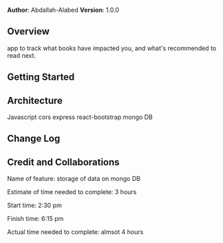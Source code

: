 **Author**: Abdallah-Alabed
**Version**: 1.0.0 

## Overview
app to track what books have impacted you, and what's recommended to read next.

## Getting Started
<!-- What are the steps that a user must take in order to build this app on their own machine and get it running? -->

## Architecture
Javascript
cors
express
react-bootstrap
mongo DB


## Change Log
<!-- Use this area to document the iterative changes made to your application as each feature is successfully implemented. Use time stamps. Here's an example:

01-01-2001 4:59pm - Application now has a fully-functional express server, with a GET route for the location resource. -->


## Credit and Collaborations
<!-- Give credit (and a link) to other people or resources that helped you build this application. -->


Name of feature: storage of data on mongo DB 

Estimate of time needed to complete: 3 hours

Start time: 2:30 pm

Finish time: 6:15 pm

Actual time needed to complete: almsot 4 hours